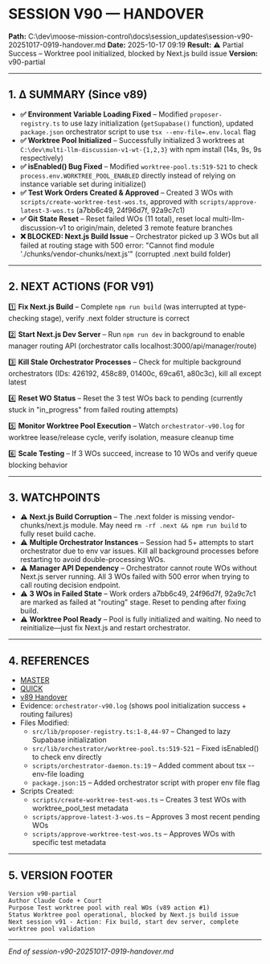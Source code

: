 # SESSION V90 — HANDOVER
**Path:** C:\dev\moose-mission-control\docs\session_updates\session-v90-20251017-0919-handover.md
**Date:** 2025-10-17 09:19
**Result:** ⚠️ Partial Success – Worktree pool initialized, blocked by Next.js build issue
**Version:** v90-partial

---

## 1. Δ SUMMARY (Since v89)

- **✅ Environment Variable Loading Fixed** – Modified `proposer-registry.ts` to use lazy initialization (`getSupabase()` function), updated `package.json` orchestrator script to use `tsx --env-file=.env.local` flag
- **✅ Worktree Pool Initialized** – Successfully initialized 3 worktrees at `C:\dev\multi-llm-discussion-v1-wt-{1,2,3}` with npm install (14s, 9s, 9s respectively)
- **✅ isEnabled() Bug Fixed** – Modified `worktree-pool.ts:519-521` to check `process.env.WORKTREE_POOL_ENABLED` directly instead of relying on instance variable set during initialize()
- **✅ Test Work Orders Created & Approved** – Created 3 WOs with `scripts/create-worktree-test-wos.ts`, approved with `scripts/approve-latest-3-wos.ts` (a7bb6c49, 24f96d7f, 92a9c7c1)
- **✅ Git State Reset** – Reset failed WOs (11 total), reset local multi-llm-discussion-v1 to origin/main, deleted 3 remote feature branches
- **❌ BLOCKED: Next.js Build Issue** – Orchestrator picked up 3 WOs but all failed at routing stage with 500 error: "Cannot find module './chunks/vendor-chunks/next.js'" (corrupted .next build folder)

---

## 2. NEXT ACTIONS (FOR V91)

1️⃣ **Fix Next.js Build** – Complete `npm run build` (was interrupted at type-checking stage), verify .next folder structure is correct

2️⃣ **Start Next.js Dev Server** – Run `npm run dev` in background to enable manager routing API (orchestrator calls localhost:3000/api/manager/route)

3️⃣ **Kill Stale Orchestrator Processes** – Check for multiple background orchestrators (IDs: 426192, 458c89, 01400c, 69ca61, a80c3c), kill all except latest

4️⃣ **Reset WO Status** – Reset the 3 test WOs back to pending (currently stuck in "in_progress" from failed routing attempts)

5️⃣ **Monitor Worktree Pool Execution** – Watch `orchestrator-v90.log` for worktree lease/release cycle, verify isolation, measure cleanup time

6️⃣ **Scale Testing** – If 3 WOs succeed, increase to 10 WOs and verify queue blocking behavior

---

## 3. WATCHPOINTS

- ⚠️ **Next.js Build Corruption** – The .next folder is missing vendor-chunks/next.js module. May need `rm -rf .next && npm run build` to fully reset build cache.
- ⚠️ **Multiple Orchestrator Instances** – Session had 5+ attempts to start orchestrator due to env var issues. Kill all background processes before restarting to avoid double-processing WOs.
- ⚠️ **Manager API Dependency** – Orchestrator cannot route WOs without Next.js server running. All 3 WOs failed with 500 error when trying to call routing decision endpoint.
- ⚠️ **3 WOs in Failed State** – Work orders a7bb6c49, 24f96d7f, 92a9c7c1 are marked as failed at "routing" stage. Reset to pending after fixing build.
- ⚠️ **Worktree Pool Ready** – Pool is fully initialized and waiting. No need to reinitialize—just fix Next.js and restart orchestrator.

---

## 4. REFERENCES

- [MASTER](C:\dev\moose-mission-control\docs\session_updates\SESSION_HANDOVER_MASTER.md)
- [QUICK](C:\dev\moose-mission-control\docs\session_updates\SESSION_START_QUICK.md)
- [v89 Handover](C:\dev\moose-mission-control\docs\session_updates\session-v89-20251016-1830-handover.md)
- Evidence: `orchestrator-v90.log` (shows pool initialization success + routing failures)
- Files Modified:
  - `src/lib/proposer-registry.ts:1-8,44-97` – Changed to lazy Supabase initialization
  - `src/lib/orchestrator/worktree-pool.ts:519-521` – Fixed isEnabled() to check env directly
  - `scripts/orchestrator-daemon.ts:19` – Added comment about tsx --env-file loading
  - `package.json:15` – Added orchestrator script with proper env file flag
- Scripts Created:
  - `scripts/create-worktree-test-wos.ts` – Creates 3 test WOs with worktree_pool_test metadata
  - `scripts/approve-latest-3-wos.ts` – Approves 3 most recent pending WOs
  - `scripts/approve-worktree-test-wos.ts` – Approves WOs with specific test metadata

---

## 5. VERSION FOOTER
```
Version v90-partial
Author Claude Code + Court
Purpose Test worktree pool with real WOs (v89 action #1)
Status Worktree pool operational, blocked by Next.js build issue
Next session v91 - Action: Fix build, start dev server, complete worktree pool validation
```
---
*End of session-v90-20251017-0919-handover.md*
